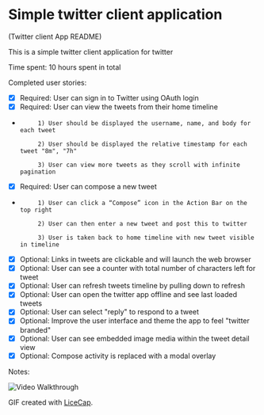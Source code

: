# Simple twitter client application

(Twitter client App README)

This is a simple twitter client application for twitter

Time spent: 10 hours spent in total

Completed user stories:

 * [x] Required: User can sign in to Twitter using OAuth login
 * [x] Required: User can view the tweets from their home timeline 
 * 
			1) User should be displayed the username, name, and body for each tweet

			2) User should be displayed the relative timestamp for each tweet "8m", "7h"
			
			3) User can view more tweets as they scroll with infinite pagination
			
 * [x] Required: User can compose a new tweet 
 * 
			1) User can click a “Compose” icon in the Action Bar on the top right

			2) User can then enter a new tweet and post this to twitter
			
			3) User is taken back to home timeline with new tweet visible in timeline
			
 * [x] Optional: Links in tweets are clickable and will launch the web browser
 * [x] Optional: User can see a counter with total number of characters left for tweet
 * [x] Optional: User can refresh tweets timeline by pulling down to refresh 
 * [x] Optional: User can open the twitter app offline and see last loaded tweets
 * [x] Optional: User can select "reply" to respond to a tweet 
 * [x] Optional: Improve the user interface and theme the app to feel "twitter branded"
 * [x] Optional: User can see embedded image media within the tweet detail view
 * [x] Optional: Compose activity is replaced with a modal overlay

Notes:

![Video Walkthrough](SimpleTwitterClient1.gif)

GIF created with [LiceCap](http://www.cockos.com/licecap/).
